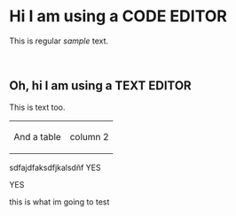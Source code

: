 # Hi I am using a CODE EDITOR

This is regular *sample* text.

&nbsp;

## Oh, hi I am using a TEXT EDITOR

This is text too.

<table><tbody><tr><td><p>And a table</p></td><td><p>column 2</p></td></tr></tbody></table>

sdfajdfaksdfjkalsdñf YES

YES

this is what im going to test